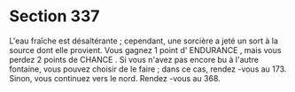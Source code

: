 # Section 337

L'eau fraîche est désaltérante  ; cependant, une sorcière a jeté un sort à la source dont elle
provient. Vous gagnez 1 point d' ENDURANCE , mais vous perdez 2 points de CHANCE .
Si vous n'avez pas encore bu à l'autre fontaine, vous pouvez choisir de le faire  ; dans ce
cas, rendez -vous au 173. Sinon, vous continuez vers le nord. Rendez -vous au 368.